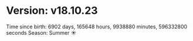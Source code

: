# Version: v18.10.23
Time since birth: 6902 days, 165648 hours, 9938880 minutes, 596332800 seconds
Season: Summer ☀️

